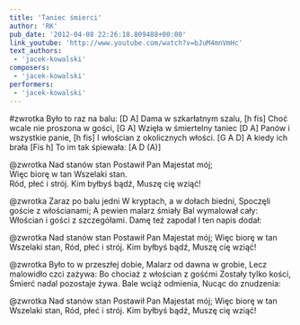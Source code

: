 ```yaml
---
title: 'Taniec śmierci'
author: 'RK'
pub_date: '2012-04-08 22:26:18.809488+00:00'
link_youtube: 'http://www.youtube.com/watch?v=bJuM4mnVmHc'
text_authors:
 - 'jacek-kowalski'
composers:
 - 'jacek-kowalski'
performers:
 - 'jacek-kowalski'
---
```


#zwrotka
Było to raz na balu:			[D A]
Dama w szkarłatnym szalu,		[h fis]
Choć wcale nie proszona w gości,	[G A]
Wzięła w śmiertelny taniec		[D A]
Panów i wszystkie panie,		[h fis]
I włościan z okolicznych włości.	[G A D]
A kiedy ich brała			[Fis h]
To im tak śpiewała:			[A D (A)]

@zwrotka
Nad stanów stan
Postawił Pan
Majestat mój;	
Więc biorę w tan
Wszelaki stan.	
Ród, płeć i strój.
Kim byłbyś bądź,
Muszę cię wziąć! 

@zwrotka
Zaraz po balu jedni
W kryptach, a w dołach biedni,
Spoczęli goście z włościanami;
A pewien malarz śmiały
Bal wymalował cały:
Włościan i gości z szczegółami.
Damę też zapodał
I ten napis dodał:

@zwrotka
Nad stanów stan
Postawił Pan
Majestat mój;
Więc biorę w tan
Wszelaki stan,
Ród, płeć i strój.
Kim byłbyś bądź,
Muszę cię wziąć!

@zwrotka
Było to w przeszłej dobie,
Malarz od dawna w grobie,
Lecz malowidło czci zażywa:
Bo chociaż z włościan z gośćmi
Zostały tylko kości,
Śmierć nadal pozostaje żywa.
Bale wciąż odmienia,
Nucąc do znudzenia:

@zwrotka
Nad stanów stan
Postawił Pan
Majestat mój;
Więc biorę w tan
Wszelaki stan,
Ród, płeć i strój.
Kim byłbyś bądź,
Muszę cię wziąć!